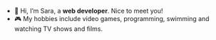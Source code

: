 - 👋 Hi, I’m Sara, a **web developer**. Nice to meet you!
- :video_game: My hobbies include video games, programming, swimming and watching TV shows and films.

<!---
smahia/smahia is a ✨ special ✨ repository because its `README.md` (this file) appears on your GitHub profile.
You can click the Preview link to take a look at your changes.
--->
